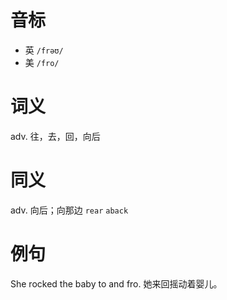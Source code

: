 # 音标

- 英 `/frəʊ/`
- 美 `/fro/`

# 词义

adv. 往，去，回，向后


# 同义

adv. 向后；向那边
`rear` `aback`

# 例句

She rocked the baby to and fro.
她来回摇动着婴儿。


